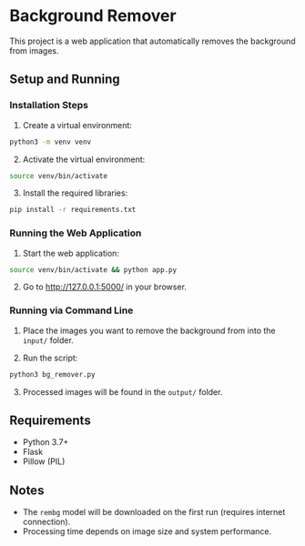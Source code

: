 # Background Remover

This project is a web application that automatically removes the background from images.

## Setup and Running

### Installation Steps

1. Create a virtual environment:

```bash
python3 -m venv venv
```

2. Activate the virtual environment:

```bash
source venv/bin/activate
```

3. Install the required libraries:

```bash
pip install -r requirements.txt
```

### Running the Web Application

1. Start the web application:

```bash
source venv/bin/activate && python app.py
```

2. Go to http://127.0.0.1:5000/ in your browser.

### Running via Command Line

1. Place the images you want to remove the background from into the `input/` folder.

2. Run the script:

```bash
python3 bg_remover.py
```

3. Processed images will be found in the `output/` folder.

## Requirements

- Python 3.7+
- Flask
- Pillow (PIL)

## Notes

- The `rembg` model will be downloaded on the first run (requires internet connection).
- Processing time depends on image size and system performance.
